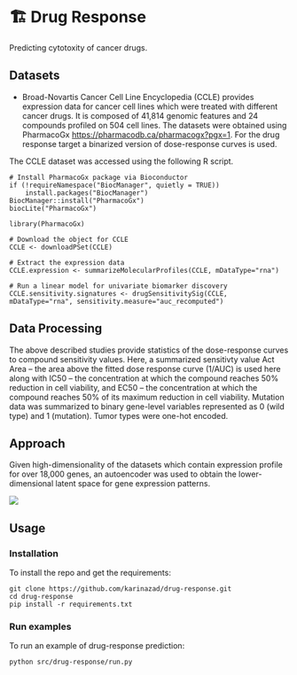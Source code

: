 # 🏗️  Drug Response

Predicting cytotoxity of cancer drugs.

## Datasets

* Broad-Novartis Cancer Cell Line Encyclopedia (CCLE) provides expression data for cancer cell lines which were treated with different cancer drugs. It is composed of 41,814 genomic features and 24 compounds profiled on 504 cell lines. The datasets were obtained using PharmacoGx https://pharmacodb.ca/pharmacogx?pgx=1. For the drug response target a binarized version of dose-response curves is used.

The CCLE dataset was accessed using the following R script. 

```
# Install PharmacoGx package via Bioconductor
if (!requireNamespace("BiocManager", quietly = TRUE))
    install.packages("BiocManager")
BiocManager::install("PharmacoGx")
biocLite("PharmacoGx")

library(PharmacoGx)

# Download the object for CCLE 
CCLE <- downloadPSet(CCLE) 

# Extract the expression data
CCLE.expression <- summarizeMolecularProfiles(CCLE, mDataType="rna") 

# Run a linear model for univariate biomarker discovery 
CCLE.sensitivity.signatures <- drugSensitivitySig(CCLE, mDataType="rna", sensitivity.measure="auc_recomputed")
```

## Data Processing

The above described studies provide statistics of the dose-response curves to compound sensitivity values. Here, a summarized sensitivty value Act Area – the area above the fitted dose response curve (1/AUC) is used here along with IC50 – the concentration at which the compound reaches 50% reduction in cell viability, and EC50 – the concentration at which the compound reaches 50% of its maximum reduction in cell viability. Mutation data was summarized to binary gene-level variables represented as 0 (wild type) and 1 (mutation). Tumor types were one-hot encoded. 



## Approach

Given high-dimensionality of the datasets which contain expression profile for over 18,000 genes, an autoencoder was used to obtain the lower-dimensional latent space for gene expression patterns. 

<img src="https://miro.medium.com/max/926/1*1sfunl2TIRyaoKcQIEviPA.png">

## Usage

### Installation
To install the repo and get the requirements:
```
git clone https://github.com/karinazad/drug-response.git
cd drug-response
pip install -r requirements.txt
```
### Run examples
To run an example of drug-response prediction:

```
python src/drug-response/run.py
```
                                                                               




